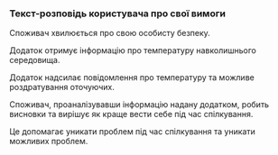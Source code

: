 ### Текст-розповідь користувача про свої вимоги

Споживач хвилюється про свою особисту безпеку.

Додаток отримує інформацію про температуру навколишнього середовища.

Додаток надсилає повідомлення про температуру та можливе роздратування оточуючих.

Споживач, проаналізувавши інформацію надану додатком, робить висновки та вирішує як краще вести себе під час спілкування.

Це допомагає уникати проблем під час спілкування та уникати можливих проблем.
